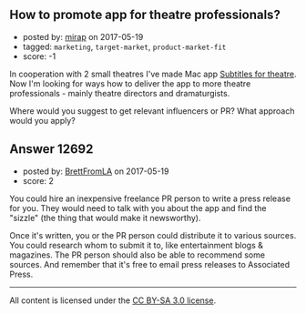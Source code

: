 ## How to promote app for theatre professionals?

- posted by: [mirap](https://stackexchange.com/users/61962/mirap) on 2017-05-19
- tagged: `marketing`, `target-market`, `product-market-fit`
- score: -1

<p>In cooperation with 2 small theatres I've made Mac app <a href="https://itunes.apple.com/WebObjects/MZStore.woa/wa/viewSoftware?id=1098298120&amp;mt=12" rel="nofollow noreferrer">Subtitles for theatre</a>. Now I'm looking for ways how to deliver the app to more theatre professionals - mainly theatre directors and dramaturgists.</p>

<p>Where would you suggest to get relevant influencers or PR? What approach would you apply?</p>



## Answer 12692

- posted by: [BrettFromLA](https://stackexchange.com/users/2813127/brettfromla) on 2017-05-19
- score: 2

<p>You could hire an inexpensive freelance PR person to write a press release for you. They would need to talk with you about the app and find the "sizzle" (the thing that would make it newsworthy).</p>

<p>Once it's written, you or the PR person could distribute it to various sources. You could research whom to submit it to, like entertainment blogs &amp; magazines. The PR person should also be able to recommend some sources. And remember that it's free to email press releases to Associated Press.</p>




---

All content is licensed under the [CC BY-SA 3.0 license](https://creativecommons.org/licenses/by-sa/3.0/).

